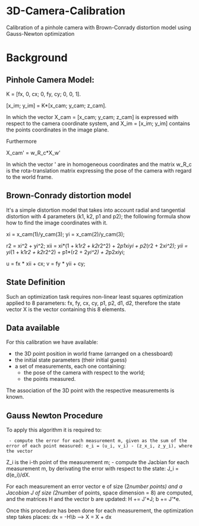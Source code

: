 # 3D-Camera-Calibration

Calibration of a pinhole camera with Brown-Conrady distortion model using Gauss-Newton optimization 

# Background

## Pinhole Camera Model:

K = [fx, 0, cx;
     0, fy, cy;
     0,  0,  1].
     
[x_im; y_im] = K*[x_cam; y_cam; z_cam].
 
In which the vector X_cam = [x_cam; y_cam; z_cam] is expressed with respect to the camera coordinate system, and X_im = [x_im; y_im] contains the points 
coordinates in the image plane.

Furthermore

X_cam' = w_R_c*X_w' 

In which the vector ' are in homogeneous coordinates and the matrix w_R_c is the rota-translation matrix expressing the pose of the camera with regard to 
the world frame.
 
## Brown-Conrady distortion model

It's a simple distortion model that takes into account radial and tangential distortion with 4 parameters (k1, k2, p1 and p2); the following formula show how 
to find the image coordinates with it.

xi = x_cam(1)/y_cam(3);
yi = x_cam(2)/y_cam(3);

r2 = xi^2 + yi^2;
xii = xi*(1 + k1*r2 + k2*r2^2) + 2*p1*xi*yi + p2*(r2 + 2*xi^2);
yii = yi*(1 + k1*r2 + k2*r2^2) + p1*(r2 + 2*yi^2) + 2*p2*xi*yi;

u = fx * xii + cx;
v = fy * yii + cy;

## State Definition

Such an optimization task requires non-linear least squares optimization applied to 8 parameters: fx, fy, cx, cy, p1, p2, d1, d2, therefore the state vector X
is the vector containing this 8 elements.

## Data available

For this calibration we have available: 
   - the 3D point position in world frame (arranged on a chessboard)
   - the initial state parameters (their initial guess)
   - a set of measurements, each one containing:
      * the pose of the camera with respect to the world;
      * the points measured.
      
The association of the 3D point with the respective measurements is known.

## Gauss Newton Procedure

To apply this algorithm it is required to:

     - compute the error for each measurement m, given as the sum of the error of each point measured: e_i = (u_i, v_i) - (z_x_i, z_y_i), where the vector 
Z_i is the i-th point of the measurement m;
     - compute the Jacbian for each measurement m, by derivating the error with respect to the state: J_i = d(e_i)/dX.

For each measurement an error vector e of size (2*number points) and a Jacobian J of size (2*number of points, space dimension = 8) are computed, and the matrices H and the vector b are updated: H += J'*J; b += J'*e.

Once this procedure has been done for each measurement, the optimization step takes places: dx = -H\b --> X = X + dx
